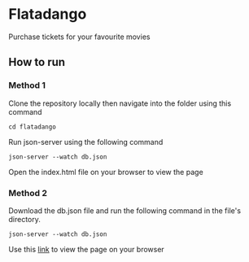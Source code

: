 
# Flatadango

Purchase tickets for your favourite movies

## How to run

### Method 1

Clone the repository locally then navigate into the folder using this command

```cd flatadango```

Run json-server using the following command

```json-server --watch db.json```

Open the index.html file on your browser to view the page

### Method 2

Download the db.json file and run the following command in the file's directory.

```json-server --watch db.json```

Use this [link](https://ian-wafula1.github.io/flatadango/) to view the page on your browser

